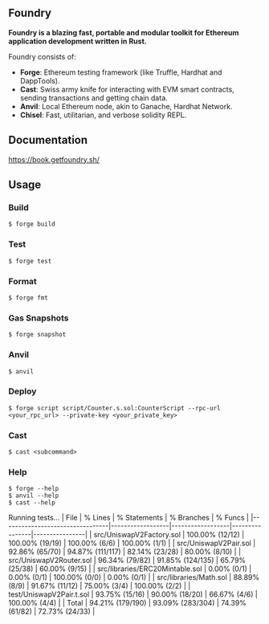 ## Foundry

**Foundry is a blazing fast, portable and modular toolkit for Ethereum application development written in Rust.**

Foundry consists of:

-   **Forge**: Ethereum testing framework (like Truffle, Hardhat and DappTools).
-   **Cast**: Swiss army knife for interacting with EVM smart contracts, sending transactions and getting chain data.
-   **Anvil**: Local Ethereum node, akin to Ganache, Hardhat Network.
-   **Chisel**: Fast, utilitarian, and verbose solidity REPL.

## Documentation

https://book.getfoundry.sh/

## Usage

### Build

```shell
$ forge build
```

### Test

```shell
$ forge test
```

### Format

```shell
$ forge fmt
```

### Gas Snapshots

```shell
$ forge snapshot
```

### Anvil

```shell
$ anvil
```

### Deploy

```shell
$ forge script script/Counter.s.sol:CounterScript --rpc-url <your_rpc_url> --private-key <your_private_key>
```

### Cast

```shell
$ cast <subcommand>
```

### Help

```shell
$ forge --help
$ anvil --help
$ cast --help
```


Running tests...
| File                            | % Lines          | % Statements     | % Branches     | % Funcs        |
|---------------------------------|------------------|------------------|----------------|----------------|
| src/UniswapV2Factory.sol        | 100.00% (12/12)  | 100.00% (19/19)  | 100.00% (6/6)  | 100.00% (1/1)  |
| src/UniswapV2Pair.sol           | 92.86% (65/70)   | 94.87% (111/117) | 82.14% (23/28) | 80.00% (8/10)  |
| src/UniswapV2Router.sol         | 96.34% (79/82)   | 91.85% (124/135) | 65.79% (25/38) | 60.00% (9/15)  |
| src/libraries/ERC20Mintable.sol | 0.00% (0/1)      | 0.00% (0/1)      | 100.00% (0/0)  | 0.00% (0/1)    |
| src/libraries/Math.sol          | 88.89% (8/9)     | 91.67% (11/12)   | 75.00% (3/4)   | 100.00% (2/2)  |
| test/UniswapV2Pair.t.sol        | 93.75% (15/16)   | 90.00% (18/20)   | 66.67% (4/6)   | 100.00% (4/4)  |
| Total                           | 94.21% (179/190) | 93.09% (283/304) | 74.39% (61/82) | 72.73% (24/33) |
